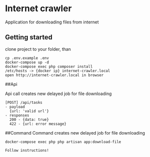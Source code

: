 # Internet crawler

Application for downloading files from internet

## Getting started

clone project to your folder, than

```
cp .env.example .env
docker-compose up -d
docker-compose exec php composer install
/etc/hosts -> {docker ip} internet-crawler.local
open http://internet-crawler.local in browser
```

##Api

Api call creates new delayed job for file downloading
```
[POST] /api/tasks
- payload
  {url: 'valid url'}
- responses
  200 - {data: true}
  422 - {url: error message}
```

##Command
Command creates new delayed job for file downloading
```
docker-compose exec php php artisan app:download-file

Follow instructions!
```
